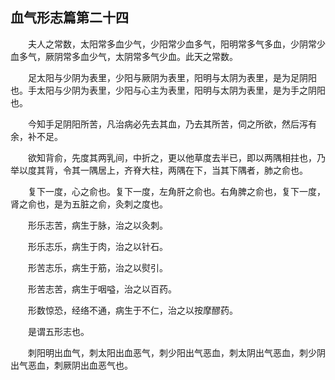 ## 血气形志篇第二十四


&emsp;&emsp;夫人之常数，太阳常多血少气，少阳常少血多气，阳明常多气多血，少阴常少血多气，厥阴常多血少气，太阴常多气少血。此天之常数。

&emsp;&emsp;足太阳与少阴为表里，少阳与厥阴为表里，阳明与太阴为表里，是为足阴阳也。手太阳与少阴为表里，少阳与心主为表里，阳明与太阴为表里，是为手之阴阳也。

&emsp;&emsp;今知手足阴阳所苦，凡治病必先去其血，乃去其所苦，伺之所欲，然后泻有余，补不足。

&emsp;&emsp;欲知背俞，先度其两乳间，中折之，更以他草度去半已，即以两隅相拄也，乃举以度其背，令其一隅居上，齐脊大柱，两隅在下，当其下隅者，肺之俞也。

&emsp;&emsp;复下一度，心之俞也。复下一度，左角肝之俞也。右角脾之俞也，复下一度，肾之俞也，是为五脏之俞，灸刺之度也。

&emsp;&emsp;形乐志苦，病生于脉，治之以灸刺。

&emsp;&emsp;形乐志乐，病生于肉，治之以针石。

&emsp;&emsp;形苦志乐，病生于筋，治之以熨引。

&emsp;&emsp;形苦志苦，病生于咽嗌，治之以百药。

&emsp;&emsp;形数惊恐，经络不通，病生于不仁，治之以按摩醪药。

&emsp;&emsp;是谓五形志也。

&emsp;&emsp;刺阳明出血气，刺太阳出血恶气，刺少阳出气恶血，刺太阴出气恶血，刺少阴出气恶血，刺厥阴出血恶气也。

